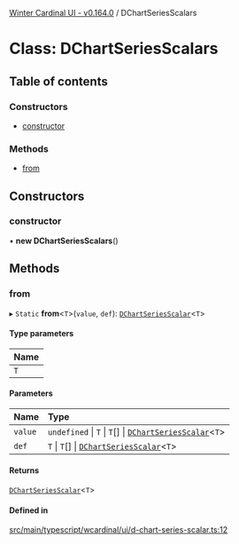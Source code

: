 [Winter Cardinal UI - v0.164.0](../index.md) / DChartSeriesScalars

# Class: DChartSeriesScalars

## Table of contents

### Constructors

- [constructor](DChartSeriesScalars.md#constructor)

### Methods

- [from](DChartSeriesScalars.md#from)

## Constructors

### constructor

• **new DChartSeriesScalars**()

## Methods

### from

▸ `Static` **from**<`T`\>(`value`, `def`): [`DChartSeriesScalar`](../index.md#dchartseriesscalar)<`T`\>

#### Type parameters

| Name |
| :------ |
| `T` |

#### Parameters

| Name | Type |
| :------ | :------ |
| `value` | `undefined` \| `T` \| `T`[] \| [`DChartSeriesScalar`](../index.md#dchartseriesscalar)<`T`\> |
| `def` | `T` \| `T`[] \| [`DChartSeriesScalar`](../index.md#dchartseriesscalar)<`T`\> |

#### Returns

[`DChartSeriesScalar`](../index.md#dchartseriesscalar)<`T`\>

#### Defined in

[src/main/typescript/wcardinal/ui/d-chart-series-scalar.ts:12](https://github.com/winter-cardinal/winter-cardinal-ui/blob/v0.164.0/src/main/typescript/wcardinal/ui/d-chart-series-scalar.ts#L12)
